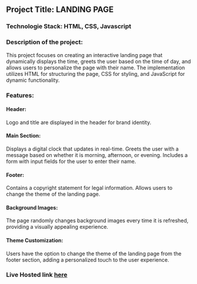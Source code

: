 ## Project Title: LANDING PAGE

### Technologie Stack: HTML, CSS, Javascript

### Description of the project:

This project focuses on creating an interactive landing page that dynamically displays the time, greets the user based on the time of day, and allows users to personalize the page with their name. The implementation utilizes HTML for structuring the page, CSS for styling, and JavaScript for dynamic functionality.

### Features:

#### Header:

Logo and title are displayed in the header for brand identity.

#### Main Section:

Displays a digital clock that updates in real-time.
Greets the user with a message based on whether it is morning, afternoon, or evening.
Includes a form with input fields for the user to enter their name.

#### Footer:

Contains a copyright statement for legal information.
Allows users to change the theme of the landing page.

#### Background Images:

The page randomly changes background images every time it is refreshed, providing a visually appealing experience.

#### Theme Customization:

Users have the option to change the theme of the landing page from the footer section, adding a personalized touch to the user experience.

### Live Hosted link [here]()
